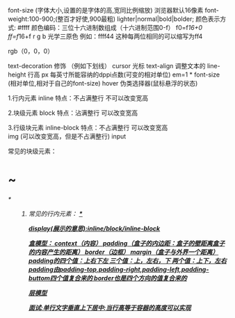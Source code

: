font-size (字体大小,设置的是字体的高,宽同比例缩放)
浏览器默认16像素
font-weight:100-900;(整百才好使,900最粗)
lighter|normal|bold|bolder;
颜色表示方式:
#ffff 颜色编码：三位十六进制数组成（十六进制范围0-f）
f0=f*16+0
ff=f*16+f
r g b 光学三原色
例如：ffff44  这种每两位相同的可以缩写为ff4

rgb（0，0，0）


text-decoration  修饰  （例如下划线）
cursor           光标
text-align       调整文本的
line-height      行高
px               每英寸所能容纳的dppi点数(可变的相对单位)
em=1 * font-size (相对单位,相对于自己的font-size)
hover            伪类选择器(鼠标悬浮的状态)



1.行内元素    inline
特点：不占满整行
      不可以改变宽高


2.块级元素    block
特点：沾满整行
      可以改变宽高   

3.行级块元素   inline-block
特点：不占满整行
      可以改变宽高      
img (可以改变宽高，但是不占满整行)
input






常见的块级元素：<h1>~<h6>
               <p>
               *<div>
               <ul>
               <ol>
               <li>
               <table>
               <form>
               <address>
常见的行内元素：<a>
               <strong>
               <b>
               <em>
               <i>
               <ins>
               <u>
               *<span>


display(展示的意思):inline/block/inline-block




盒模型： context（内容）
        padding（盒子的内边距：盒子的壁距离盒子的内容产生的距离）
        border（边框）
        margin（盒子与外界一个距离）
        padding的四个值：上右下左
                 三个值：上，左右，下
                 两个值：上下，左右
        padding由padding-top,padding-right,padding-left,padding-buttom四个值复合来的
        border也是四个方向的值复合来的

层模型

面试:单行文字垂直上下居中:当行高等于容器的高度可以实现